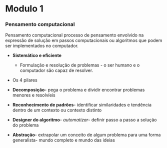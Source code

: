 # Modulo 1



### Pensamento computacional

Pensamento computacional processo de pensamento envolvido na expressão de solução em passos computacionais ou algoritmos que podem ser implementados no computador. 

- __Sistemático e eficiente__

  -  Formulação e resolução de problemas - o ser humano e o computador são capaz de resolver.

-  Os 4 pilares 

  - __Decomposição__- pega o problema e dividir encontrar problemas menores e resolvíeis
  - __Reconhecimento de padrões__- identificar similaridades e tendência dentro de um contexto ou contexto distinto 
  - __Designer do algoritmo__- _automatizar_- definir passo a passo a solução do problema

  - __Abstração__- extrapolar um conceito de algum problema para uma forma generalista- mundo completo e mundo das ideias 
